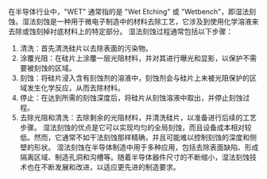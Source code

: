 在半导体行业中，"WET" 通常指的是 "Wet Etching" 或 "Wetbench"，即湿法刻蚀。湿法刻蚀是一种用于微电子制造中的材料去除工艺，它涉及到使用化学溶液来去除或蚀刻掉衬底材料上的特定部分。
湿法刻蚀过程通常包括以下步骤：

1. 清洗：首先清洗硅片以去除表面的污染物。
2. 涂覆光阻：在硅片上涂覆一层光阻材料，并对其进行曝光和显影，以保护不需要被刻蚀的区域。
3. 刻蚀：将硅片浸入含有刻蚀剂的溶液中，刻蚀剂会与硅片上未被光阻保护的区域发生化学反应，从而去除材料。
4. 停止：在达到所需的刻蚀深度后，将硅片从刻蚀溶液中取出，并停止刻蚀过程。
5. 去除光阻和清洗：去除剩余的光阻材料，并清洗硅片，以准备进行后续的工艺步骤。
湿法刻蚀的优点是它可以实现均匀的全局刻蚀，而且设备成本相对较低。然而，它通常不如干法刻蚀那样精确，并且可能难以控制刻蚀的深度和侧壁的形状。
湿法刻蚀在半导体制造中用于多种应用，包括去除表面缺陷、形成隔离区域、制造孔洞和沟槽等。随着半导体器件尺寸的不断缩小，湿法刻蚀技术也在不断发展和改进，以适应更先进的制造要求。
